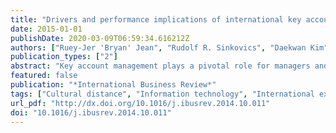 ```yaml
---
title: "Drivers and performance implications of international key account management capability"
date: 2015-01-01
publishDate: 2020-03-09T06:59:34.616212Z
authors: ["Ruey-Jer 'Bryan' Jean", "Rudolf R. Sinkovics", "Daekwan Kim", "Yong Kyu Lew"]
publication_types: ["2"]
abstract: "Key account management plays a pivotal role for managers and practitioners in the maintenance of successful customer–supplier relationships. Yet, little is known conceptually or empirically about how suppliers can move beyond market scanning and develop international key account management capabilities in international customer–supplier relationships. Drawing from the dynamic capability literature, we develop and test a model of antecedents and performance implications of suppliers’ international key account management capabilities. In addition, the moderating effects of cultural distance and supplier information technology advancement are examined. An analysis of 246 Taiwanese electronics suppliers reveals that market scanning and trust are recognized as critical to the development of suppliers’ international key account management capabilities. Moreover, these key account management capabilities can facilitate suppliers’ market performance. Importantly, cultural distance and suppliers’ IT advancement moderate the impact of market scanning on the development of key account management in international exchange relationships."
featured: false
publication: "*International Business Review*"
tags: ["Cultural distance", "Information technology", "International exchange relationships", "International key account management capabilities", "Market scanning"]
url_pdf: "http://dx.doi.org/10.1016/j.ibusrev.2014.10.011"
doi: "10.1016/j.ibusrev.2014.10.011"
---
```



